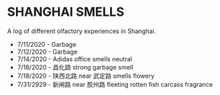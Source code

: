 # SHANGHAI SMELLS

A log of different olfactory experiences in Shanghai.

* 7/11/2020 - Garbage
* 7/12/2020 - Garbage
* 7/14/2020 - Adidas office smells neutral
* 7/18/2020 - 昌化路 strong garbage smell
* 7/18/2020 - 陕西北路 near 武定路 smells flowery
* 7/31/2929 - 新闸路 near 胶州路 fleeting rotten fish carcass fragrance
